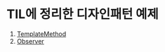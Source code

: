 # TIL에 정리한 디자인패턴 예제

1. [TemplateMethod](https://github.com/dhkdhk/DesginPattern/tree/master/src/templateMethod)
2. [Observer](https://github.com/dhkdhk/DesginPattern/tree/master/src/observer)